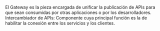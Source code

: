 El Gateway es la pieza encargada de unificar la publicación de APIs para que sean consumidas por otras aplicaciones o por los desarrolladores.
Intercambiador de APIs: Componente cuya principal función es la de habilitar la conexión entre los servicios y los clientes.
